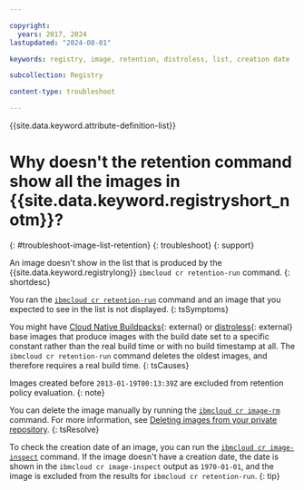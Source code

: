 ```yaml
---

copyright:
  years: 2017, 2024
lastupdated: "2024-08-01"

keywords: registry, image, retention, distroless, list, creation date

subcollection: Registry

content-type: troubleshoot

---
```


{{site.data.keyword.attribute-definition-list}}

# Why doesn't the retention command show all the images in {{site.data.keyword.registryshort_notm}}?
{: #troubleshoot-image-list-retention}
{: troubleshoot}
{: support}

An image doesn't show in the list that is produced by the {{site.data.keyword.registrylong}} `ibmcloud cr retention-run` command.
{: shortdesc}

You ran the [`ibmcloud cr retention-run`](/docs/Registry?topic=Registry-containerregcli#bx_cr_retention_run) command and an image that you expected to see in the list is not displayed.
{: tsSymptoms}

You might have [Cloud Native Buildpacks](https://buildpacks.io/){: external} or [distroless](https://github.com/GoogleContainerTools/distroless){: external} base images that produce images with the build date set to a specific constant rather than the real build time or with no build timestamp at all. The `ibmcloud cr retention-run` command deletes the oldest images, and therefore requires a real build time.
{: tsCauses}

Images created before `2013-01-19T00:13:39Z` are excluded from retention policy evaluation.
{: note}

You can delete the image manually by running the [`ibmcloud cr image-rm`](/docs/Registry?topic=Registry-containerregcli#bx_cr_image_rm) command. For more information, see [Deleting images from your private repository](/docs/Registry?topic=Registry-registry_images_#registry_images_remove).
{: tsResolve}

To check the creation date of an image, you can run the [`ibmcloud cr image-inspect`](/docs/Registry?topic=Registry-containerregcli#bx_cr_image_inspect) command. If the image doesn't have a creation date, the date is shown in the `ibmcloud cr image-inspect` output as `1970-01-01`, and the image is excluded from the results for `ibmcloud cr retention-run`.
{: tip}
